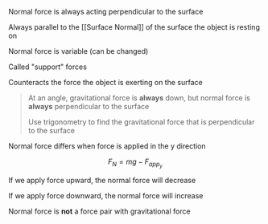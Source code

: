 
Normal force is always acting perpendicular to the surface

Always parallel to the [[Surface Normal]] of the surface the object is resting on

Normal force is variable (can be changed)

Called "support" forces

Counteracts the force the object is exerting on the surface

> At an angle, gravitational force is **always** down, but normal force is **always** perpendicular to the surface
> 
> Use trigonometry to find the gravitational force that is perpendicular to the surface

Normal force differs when force is applied in the y direction

$$F_{N}=mg-F_{app_y}$$

If we apply force upward, the normal force will decrease

If we apply force downward, the normal force will increase

Normal force is **not** a force pair with gravitational force

